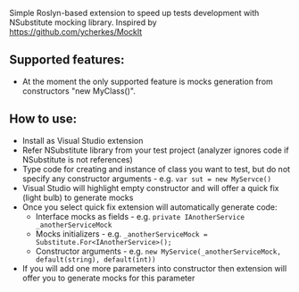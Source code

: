 Simple Roslyn-based extension to speed up tests development with NSubstitute mocking library. Inspired by https://github.com/ycherkes/MockIt

## Supported features:
* At the moment the only supported feature is mocks generation from constructors "new MyClass()". 

## How to use:
* Install as Visual Studio extension
* Refer NSubstitute library from your test project (analyzer ignores code if NSubstitute is not references)
* Type code for creating and instance of class you want to test, but do not specify any constructor arguments - e.g. ```var sut = new MyServce()```
* Visual Studio will highlight empty constructor and will offer a quick fix (light bulb) to generate mocks
* Once you select quick fix extension will automatically generate code:
  * Interface mocks as fields - e.g. ```private IAnotherService _anotherServiceMock```
  * Mocks initializers - e.g. ```_anotherServiceMock = Substitute.For<IAnotherService>();```
  * Constructor arguments - e.g. ```new MyService(_anotherServiceMock, default(string), default(int))```
* If you will add one more parameters into constructor then extension will offer you to generate mocks for this parameter
